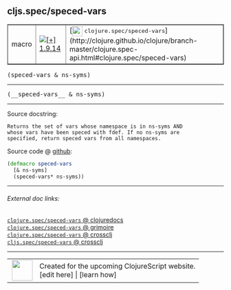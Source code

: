 ## cljs.spec/speced-vars



 <table border="1">
<tr>
<td>macro</td>
<td><a href="https://github.com/cljsinfo/cljs-api-docs/tree/1.9.14"><img valign="middle" alt="[+] 1.9.14" title="Added in 1.9.14" src="https://img.shields.io/badge/+-1.9.14-lightgrey.svg"></a> </td>
<td>
[<img height="24px" valign="middle" src="http://i.imgur.com/1GjPKvB.png"> <samp>clojure.spec/speced-vars</samp>](http://clojure.github.io/clojure/branch-master/clojure.spec-api.html#clojure.spec/speced-vars)
</td>
</tr>
</table>

<samp>(speced-vars & ns-syms)</samp><br>

---

 <samp>
(__speced-vars__ & ns-syms)<br>
</samp>

---





Source docstring:

```
Returns the set of vars whose namespace is in ns-syms AND
whose vars have been speced with fdef. If no ns-syms are
specified, return speced vars from all namespaces.
```


Source code @ [github]():

```clj
(defmacro speced-vars
  [& ns-syms]
  (speced-vars* ns-syms))
```

<!--
Repo - tag - source tree - lines:

 <pre>

</pre>

-->

---



###### External doc links:

[`clojure.spec/speced-vars` @ clojuredocs](http://clojuredocs.org/clojure.spec/speced-vars)<br>
[`clojure.spec/speced-vars` @ grimoire](http://conj.io/store/v1/org.clojure/clojure/1.7.0-beta3/clj/clojure.spec/speced-vars/)<br>
[`clojure.spec/speced-vars` @ crossclj](http://crossclj.info/fun/clojure.spec/speced-vars.html)<br>
[`cljs.spec/speced-vars` @ crossclj](http://crossclj.info/fun/cljs.spec/speced-vars.html)<br>

---

 <table>
<tr><td>
<img valign="middle" align="right" width="48px" src="http://i.imgur.com/Hi20huC.png">
</td><td>
Created for the upcoming ClojureScript website.<br>
[edit here] | [learn how]
</td></tr></table>

[edit here]:https://github.com/cljsinfo/cljs-api-docs/blob/master/cljsdoc/cljs.spec/speced-vars.cljsdoc
[learn how]:https://github.com/cljsinfo/cljs-api-docs/wiki/cljsdoc-files

<!--

This information was too distracting to show to readers, but I'll leave it
commented here since it is helpful to:

- pretty-print the data used to generate this document
- and show how to retrieve that data



The API data for this symbol:

```clj
{:ns "cljs.spec",
 :name "speced-vars",
 :signature ["[& ns-syms]"],
 :name-encode "speced-vars",
 :history [["+" "1.9.14"]],
 :type "macro",
 :clj-equiv {:full-name "clojure.spec/speced-vars",
             :url "http://clojure.github.io/clojure/branch-master/clojure.spec-api.html#clojure.spec/speced-vars"},
 :full-name-encode "cljs.spec/speced-vars",
 :source {:code "(defmacro speced-vars\n  [& ns-syms]\n  (speced-vars* ns-syms))",
          :title "Source code",
          :repo "clojurescript",
          :tag "r1.9.14",
          :filename "src/main/cljs/cljs/spec.cljc",
          :lines [289 294],
          :url "https://github.com/clojure/clojurescript/blob/r1.9.14/src/main/cljs/cljs/spec.cljc#L289-L294"},
 :usage ["(speced-vars & ns-syms)"],
 :full-name "cljs.spec/speced-vars",
 :docstring "Returns the set of vars whose namespace is in ns-syms AND\nwhose vars have been speced with fdef. If no ns-syms are\nspecified, return speced vars from all namespaces.",
 :cljsdoc-url "https://github.com/cljsinfo/cljs-api-docs/blob/master/cljsdoc/cljs.spec/speced-vars.cljsdoc"}

```

Retrieve the API data for this symbol:

```clj
;; from Clojure REPL
(require '[clojure.edn :as edn])
(-> (slurp "https://raw.githubusercontent.com/cljsinfo/cljs-api-docs/catalog/cljs-api.edn")
    (edn/read-string)
    (get-in [:symbols "cljs.spec/speced-vars"]))
```

-->

